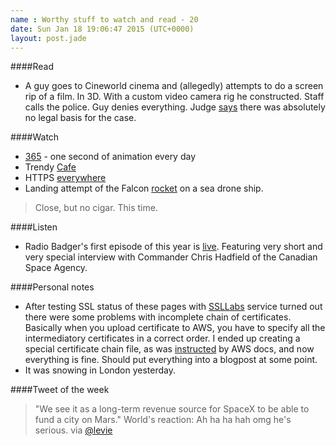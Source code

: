 ```yaml
---
name : Worthy stuff to watch and read - 20
date: Sun Jan 18 19:06:47 2015 (UTC+0000)
layout: post.jade
---
```


####Read

* A guy goes to Cineworld cinema and (allegedly) attempts to do a screen rip of a film. In 3D. With a custom video camera rig he constructed. Staff calls the police. Guy denies everything. Judge [says](http://torrentfreak.com/student-not-guilty-in-first-3d-movie-piracy-case-150114/) there was absolutely no legal basis for the case.

####Watch

* [365](https://vimeo.com/83155234) - one second of animation every day
* Trendy [Cafe](https://www.youtube.com/watch?v=EtLL30fO4gk)
* HTTPS [everywhere](https://www.youtube.com/watch?v=cBhZ6S0PFCY)
* Landing attempt of the Falcon [rocket](https://vine.co/v/OjqeYWWpVWK) on a sea drone ship.

>Close, but no cigar. This time.

####Listen

* Radio Badger's first episode of this year is [live](http://radiobadger.com/posts/2015-01-16.html). Featuring very short and very special interview with Commander Chris Hadfield of the Canadian Space Agency.

####Personal notes

* After testing SSL status of these pages with [SSLLabs](https://ssllabs.com) service turned out there were some problems with incomplete chain of certificates. Basically when you upload certificate to AWS, you have to specify all the intermediatory certificates in a correct order. I ended up creating a special certificate chain file, as was [instructed](http://docs.aws.amazon.com/IAM/latest/UserGuide/InstallCert.html#SampleCert) by AWS docs, and now everything is fine. Should put everything into a blogpost at some point.
* It was snowing in London yesterday.

####Tweet of the week

>"We see it as a long-term revenue source for SpaceX to be able to fund a city on Mars." World's reaction: Ah ha ha hah omg he's serious. via [@levie](https://twitter.com/levie/status/556499841560244224)
